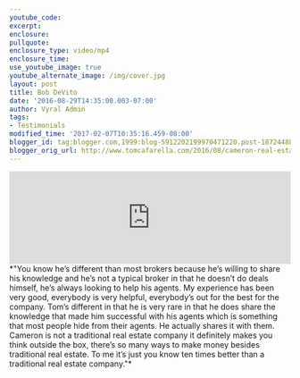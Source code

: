 ```yaml
---
youtube_code:
excerpt:
enclosure:
pullquote:
enclosure_type: video/mp4
enclosure_time:
use_youtube_image: true
youtube_alternate_image: /img/cover.jpg
layout: post
title: Bob DeVito
date: '2016-08-29T14:35:00.003-07:00'
author: Vyral Admin
tags:
- Testimonials
modified_time: '2017-02-07T10:35:16.459-08:00'
blogger_id: tag:blogger.com,1999:blog-5912202199970471220.post-187244880177798045
blogger_orig_url: http://www.tomcafarella.com/2016/08/cameron-real-estate-group-bob-devito.html
---
```

<iframe width="100%" height="166" scrolling="no" frameborder="no" src="https://w.soundcloud.com/player/?url=https%3A//api.soundcloud.com/tracks/280490592&amp;color=ff5500"></iframe>
*"You know he’s different than most brokers because he’s willing to share his knowledge and he’s not a typical broker in that he doesn’t do deals himself, he’s always looking to help his agents. My experience has been very good, everybody is very helpful, everybody’s out for the best for the company. Tom’s different in that he is very rare in that he does share the knowledge that made him successful with his agents which is something that most people hide from their agents. He actually shares it with them. Cameron is not a traditional real estate company it definitely makes you think outside the box, there’s so many ways to make money besides traditional real estate. To me it’s just you know ten times better than a traditional real estate company."*
